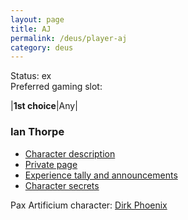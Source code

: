 ```yaml
---
layout: page
title: AJ
permalink: /deus/player-aj
category: deus
---
```

Status: ex
<br>Preferred gaming slot:

|__1st choice__|Any|

### Ian Thorpe

* [Character description](char-public-aj)
* [Private page](char-private-aj)
* [Experience tally and announcements](announce-aj)
* [Character secrets](char-secrets-aj)

Pax Artificium character: [Dirk Phoenix](/pax/pcs/dirk.html)

